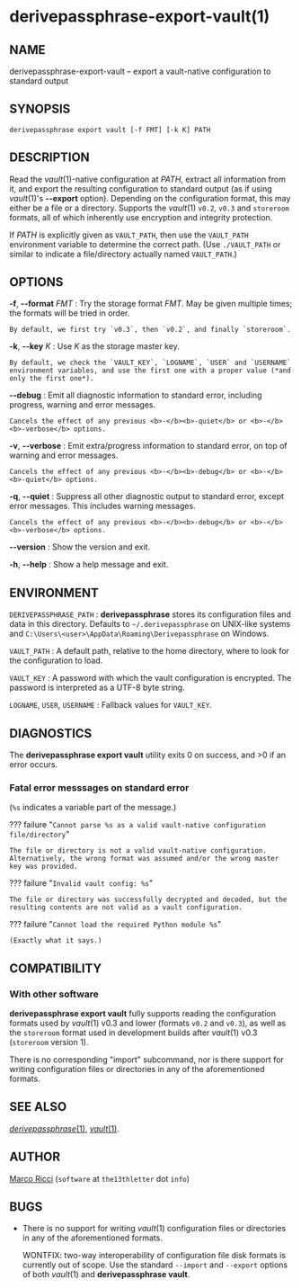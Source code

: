 # derivepassphrase-export-vault(1)

## NAME

derivepassphrase-export-vault – export a vault-native configuration to standard output

## SYNOPSIS

````
derivepassphrase export vault [-f FMT] [-k K] PATH
````

## DESCRIPTION

Read the <i>vault</i>(1)-native configuration at <i>PATH</i>, extract all information from it, and export the resulting configuration to standard output (as if using <i>vault</i>(1)'s <b>-</b><b>-export</b> option).
Depending on the configuration format, this may either be a file or a directory.
Supports the <i>vault</i>(1) `v0.2`, `v0.3` and `storeroom` formats, all of which inherently use encryption and integrity protection.

If <i>PATH</i> is explicitly given as `VAULT_PATH`, then use the `VAULT_PATH` environment variable to determine the correct path.
(Use `./VAULT_PATH` or similar to indicate a file/directory actually named `VAULT_PATH`.)

## OPTIONS

<b>-f</b>, <b>-</b><b>-format</b> <i>FMT</i>
:   Try the storage format <i>FMT</i>.
    May be given multiple times; the formats will be tried in order.

    By default, we first try `v0.3`, then `v0.2`, and finally `storeroom`.

<b>-k</b>, <b>-</b><b>-key</b> <i>K</i>
:   Use <i>K</i> as the storage master key.

    By default, we check the `VAULT_KEY`, `LOGNAME`, `USER` and `USERNAME` environment variables, and use the first one with a proper value (*and only the first one*).

<b>-</b><b>-debug</b>
:   Emit all diagnostic information to standard error, including progress, warning and error messages.

    Cancels the effect of any previous <b>-</b><b>-quiet</b> or <b>-</b><b>-verbose</b> options.

<b>-v</b>, <b>-</b><b>-verbose</b>
:   Emit extra/progress information to standard error, on top of warning and error messages.

    Cancels the effect of any previous <b>-</b><b>-debug</b> or <b>-</b><b>-quiet</b> options.

<b>-q</b>, <b>-</b><b>-quiet</b>
:   Suppress all other diagnostic output to standard error, except error messages.
    This includes warning messages.

    Cancels the effect of any previous <b>-</b><b>-debug</b> or <b>-</b><b>-verbose</b> options.

<b>-</b><b>-version</b>
:   Show the version and exit.

<b>-h</b>, <b>-</b><b>-help</b>
:   Show a help message and exit.

## ENVIRONMENT

`DERIVEPASSPHRASE_PATH`
:   <b>derivepassphrase</b> stores its configuration files and data in this directory.
    Defaults to `~/.derivepassphrase` on UNIX-like systems and `C:\Users\<user>\AppData\Roaming\Derivepassphrase` on Windows.

`VAULT_PATH`
:   A default path, relative to the home directory, where to look for the configuration to load.

`VAULT_KEY`
:   A password with which the vault configuration is encrypted.
    The password is interpreted as a UTF-8 byte string.

`LOGNAME`, `USER`, `USERNAME`
:   Fallback values for `VAULT_KEY`.

## DIAGNOSTICS

The <b>derivepassphrase export vault</b> utility exits 0 on success, and >0 if an error occurs.

### Fatal error messsages on standard error

(`%s` indicates a variable part of the message.)

<!-- Message-ID: ErrMsgTemplate.CANNOT_PARSE_AS_VAULT_CONFIG -->
<!-- Message-ID: ErrMsgTemplate.CANNOT_PARSE_AS_VAULT_CONFIG_OSERROR -->
??? failure "`Cannot parse %s as a valid vault-native configuration file/directory`"

    The file or directory is not a valid vault-native configuration.
    Alternatively, the wrong format was assumed and/or the wrong master key was provided.

<!-- Message-ID: ErrMsgTemplate.INVALID_VAULT_CONFIG -->
??? failure "`Invalid vault config: %s`"

    The file or directory was successfully decrypted and decoded, but the resulting contents are not valid as a vault configuration.

<!-- Message-ID: ErrMsgTemplate.MISSING_MODULE -->
??? failure "`Cannot load the required Python module %s`"

    (Exactly what it says.)

## COMPATIBILITY

### With other software

<b>derivepassphrase export vault</b> fully supports reading the configuration formats used by <i>vault</i>(1) v0.3 and lower (formats `v0.2` and `v0.3`), as well as the `storeroom` format used in development builds after <i>vault</i>(1) v0.3 (`storeroom` version 1).

There is no corresponding "import" subcommand, nor is there support for writing configuration files or directories in any of the aforementioned formats.

## SEE ALSO

[<i>derivepassphrase</i>(1)](derivepassphrase.1.md),
[<i>vault</i>(1)](https://www.npmjs.com/package/vault).

## AUTHOR

[Marco Ricci](https://the13thletter.info) (`software` at `the13thletter` dot `info`)

## BUGS

  * There is no support for writing <i>vault</i>(1) configuration files or directories in any of the aforementioned formats.

    WONTFIX: two-way interoperability of configuration file disk formats is currently out of scope.
    Use the standard `--import` and `--export` options of both <i>vault</i>(1) and <b>derivepassphrase vault</b>.
